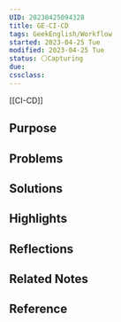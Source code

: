 ```yaml
---
UID: 20230425094328 
title: GE-CI-CD
tags: GeekEnglish/Workflow
started: 2023-04-25 Tue
modified: 2023-04-25 Tue
status: ⚪Capturing
due:
cssclass: 
---
```

[[CI-CD]]
## Purpose

## Problems

## Solutions


## Highlights


## Reflections

## Related Notes

## Reference


